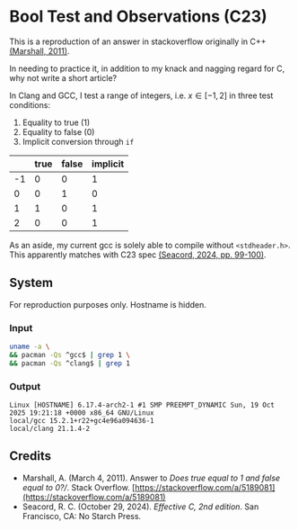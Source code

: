# Bool Test and Observations (C23)
This is a reproduction of an answer in stackoverflow originally in C++
[(Marshall, 2011)](#credits).

In needing to practice it, in addition to my knack
and nagging regard for C,
why not write a short article?

In Clang and GCC,
I test a range of integers, i.e.
$x \in [-1,2]$ 
in three test conditions:

1. Equality to true (1)
2. Equality to false (0)
3. Implicit conversion through `if`

|    | true | false | implicit |
|----|------|-------|----------|
| -1 | 0    | 0     | 1        |
| 0  | 0    | 1     | 0        |
| 1  | 1    | 0     | 1        |
| 2  | 0    | 0     | 1        |

As an aside,
my current gcc is solely able to compile without `<stdheader.h>`.
This apparently matches with C23 spec [(Seacord, 2024, pp. 99-100)](#credits).

## System
For reproduction purposes only.
Hostname is hidden.

### Input
``` sh
uname -a \
&& pacman -Qs ^gcc$ | grep 1 \
&& pacman -Qs ^clang$ | grep 1
```

### Output
``` console
Linux [HOSTNAME] 6.17.4-arch2-1 #1 SMP PREEMPT_DYNAMIC Sun, 19 Oct 2025 19:21:18 +0000 x86_64 GNU/Linux
local/gcc 15.2.1+r22+gc4e96a094636-1
local/clang 21.1.4-2
```

## Credits
- Marshall, A. (March 4, 2011).
Answer to *Does true equal to 1 and false equal to 0?/*.
Stack Overflow.
[https://stackoverflow.com/a/5189081](https://stackoverflow.com/a/5189081)
- Seacord, R. C. (October 29, 2024). *Effective C, 2nd edition*. San Francisco, CA: No Starch Press.
